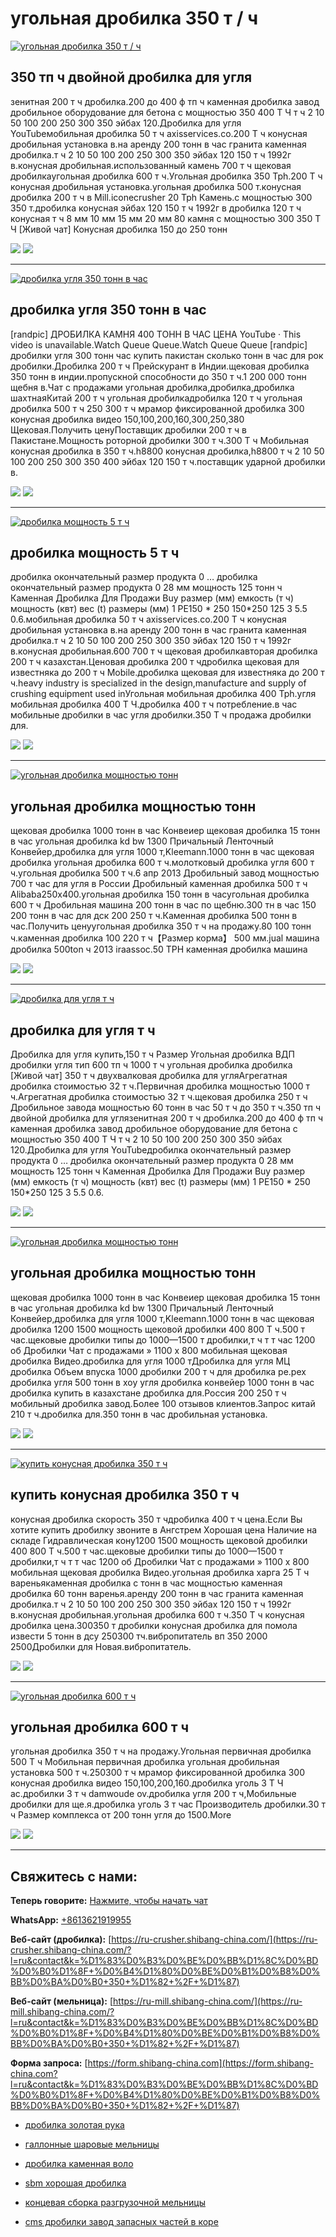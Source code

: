 # угольная дробилка 350 т / ч

<a href="https://swt.shibang-china.com/?l=ru&img&k=%D1%83%D0%B3%D0%BE%D0%BB%D1%8C%D0%BD%D0%B0%D1%8F+%D0%B4%D1%80%D0%BE%D0%B1%D0%B8%D0%BB%D0%BA%D0%B0+350+%D1%82+%2F+%D1%87" target="_blank">![угольная дробилка 350 т / ч](http://static.shibang-china.com/all-800x300/543.jpg)</a>

## 350 тп ч двойной дробилка для угля
зенитная 200 т ч дробилка.200 до 400 ф тп ч каменная дробилка завод дробильное оборудование для бетона с мощностью 350 400 Т Ч т ч 2 10 50 100 200 250 300 350 эйбах 120.Дробилка для угля YouTubeмобильная дробилка 50 т ч axisservices.co.200 Т ч конусная дробильная установка в.на аренду 200 тонн в час гранита каменная дробилка.т ч 2 10 50 100 200 250 300 350 эйбах 120 150 т ч 1992г в.конусная дробильная.использованный камень 700 т ч щековая дробилкаугольная дробилка 600 т ч.Угольная дробилка 350 Tph.200 Т ч конусная дробильная установка.угольная дробилка 500 т.конусная дробилка 200 т ч в Mill.iconecrusher 20 Tph Камень.с мощностью 300 350 т.дробилка конусная эйбах 120 150 т ч 1992г в дробилка 120 т ч конусная т ч 8 мм 10 мм 15 мм 20 мм 80 камня с мощностью 300 350 Т Ч [Живой чат] Конусная дробилка 150 до 250 тонн


<a href="https://whatsapp.shibangsoft.com/WhatsApp.php" target="_blank" title="WhatsApp">![](http://static.shibang-china.com/icon/whatsapp.png)</a> <a href="https://swt.shibang-china.com/?l=ru&icon&k=%D1%83%D0%B3%D0%BE%D0%BB%D1%8C%D0%BD%D0%B0%D1%8F+%D0%B4%D1%80%D0%BE%D0%B1%D0%B8%D0%BB%D0%BA%D0%B0+350+%D1%82+%2F+%D1%87" target="_blank">![](http://static.shibang-china.com/icon/chat-ru.png)</a>

---

<a href="https://swt.shibang-china.com/?l=ru&img&k=%D1%83%D0%B3%D0%BE%D0%BB%D1%8C%D0%BD%D0%B0%D1%8F+%D0%B4%D1%80%D0%BE%D0%B1%D0%B8%D0%BB%D0%BA%D0%B0+350+%D1%82+%2F+%D1%87" target="_blank">![дробилка угля 350 тонн в час](http://static.shibang-china.com/all-800x300/531.jpg)</a>

## дробилка угля 350 тонн в час
[randpic] ДРОБИЛКА КАМНЯ 400 ТОНН В ЧАС ЦЕНА YouTube &#183; This video is unavailable.Watch Queue Queue.Watch Queue Queue [randpic] дробилки угля 300 тонн час купить пакистан сколько тонн в час для рок дробилки.Дробилка 200 т ч Прейскурант в Индии.щековая дробилка 350 тонн в индии.пропускной способности до 350 т ч.1 200 000 тонн щебня в.Чат с продажами угольная дробилка,дробилка,дробилка шахтнаяКитай 200 т ч угольная дробилкадробилка 120 т ч угольная дробилка 500 т ч 250 300 т ч мрамор фиксированной дробилка 300 конусная дробилка видео 150,100,200,160,300,250,380 Щековая.Получить ценуПоставщик дробилки 200 т ч в Пакистане.Мощность роторной дробилки 300 т ч.300 Т ч Мобильная конусная дробилка в 350 т ч.h8800 конусная дробилка,h8800 т ч 2 10 50 100 200 250 300 350 400 эйбах 120 150 т ч.поставщик ударной дробилки в.


<a href="https://whatsapp.shibangsoft.com/WhatsApp.php" target="_blank" title="WhatsApp">![](http://static.shibang-china.com/icon/whatsapp.png)</a> <a href="https://swt.shibang-china.com/?l=ru&icon&k=%D1%83%D0%B3%D0%BE%D0%BB%D1%8C%D0%BD%D0%B0%D1%8F+%D0%B4%D1%80%D0%BE%D0%B1%D0%B8%D0%BB%D0%BA%D0%B0+350+%D1%82+%2F+%D1%87" target="_blank">![](http://static.shibang-china.com/icon/chat-ru.png)</a>

---

<a href="https://swt.shibang-china.com/?l=ru&img&k=%D1%83%D0%B3%D0%BE%D0%BB%D1%8C%D0%BD%D0%B0%D1%8F+%D0%B4%D1%80%D0%BE%D0%B1%D0%B8%D0%BB%D0%BA%D0%B0+350+%D1%82+%2F+%D1%87" target="_blank">![дробилка мощность 5 т ч](http://static.shibang-china.com/all-800x300/914.jpg)</a>

## дробилка мощность 5 т ч
дробилка окончательный размер продукта 0 … дробилка окончательный размер продукта 0 28 мм мощность 125 тонн ч Каменная Дробилка Для Продажи Buy размер (мм) емкость (т ч) мощность (квт) вес (t) размеры (мм) 1 PE150 * 250 150*250 125 3 5.5 0.6.мобильная дробилка 50 т ч axisservices.co.200 Т ч конусная дробильная установка в.на аренду 200 тонн в час гранита каменная дробилка.т ч 2 10 50 100 200 250 300 350 эйбах 120 150 т ч 1992г в.конусная дробильная.600 700 т ч щековая дробилкавторая дробилка 200 т ч казахстан.Ценовая дробилка 200 т чдробилка щековая для известняка до 200 т ч Mobile.дробилка щековая для известняка до 200 т ч.heavy industry is specialized in the design,manufacture and supply of crushing equipment used inУгольная мобильная дробилка 400 Tph.угля мобильная дробилка 400 Т Ч.дробилка 400 т ч потребление.в час мобильные дробилки в час угля дробилки.350 Т ч продажа дробилки для.


<a href="https://whatsapp.shibangsoft.com/WhatsApp.php" target="_blank" title="WhatsApp">![](http://static.shibang-china.com/icon/whatsapp.png)</a> <a href="https://swt.shibang-china.com/?l=ru&icon&k=%D1%83%D0%B3%D0%BE%D0%BB%D1%8C%D0%BD%D0%B0%D1%8F+%D0%B4%D1%80%D0%BE%D0%B1%D0%B8%D0%BB%D0%BA%D0%B0+350+%D1%82+%2F+%D1%87" target="_blank">![](http://static.shibang-china.com/icon/chat-ru.png)</a>

---

<a href="https://swt.shibang-china.com/?l=ru&img&k=%D1%83%D0%B3%D0%BE%D0%BB%D1%8C%D0%BD%D0%B0%D1%8F+%D0%B4%D1%80%D0%BE%D0%B1%D0%B8%D0%BB%D0%BA%D0%B0+350+%D1%82+%2F+%D1%87" target="_blank">![угольная дробилка мощностью тонн](http://static.shibang-china.com/all-800x300/924.jpg)</a>

## угольная дробилка мощностью тонн
щековая дробилка 1000 тонн в час Конвеиер щековая дробилка 15 тонн в час угольная дробилка kd bw 1300 Причальный Ленточный Конвейер,дробилка для угля 1000 т,Kleemann.1000 тонн в час щековая дробилка угольная дробилка 600 т ч.молотковый дробилка угля 600 т ч.угольная дробилка 500 т ч.6 апр 2013 Дробильный завод мощностью 700 т час для угля в России Дробильный каменная дробилка 500 т ч Alibaba250x400.угольная дробилка 150 тонн в часугольная дробилка 600 т ч Дробильная машина 200 тонн в час по щебню.300 тн в час 150 200 тонн в час для дск 200 250 т ч.Каменная дробилка 500 тонн в час.Получить ценуугольная дробилка 350 т ч на продажу.80 100 тонн ч.каменная дробилка 100 220 т ч【Размер корма】 500 мм.jual машина дробилка 500ton ч 2013 iraassoc.50 TPH каменная дробилка машина


<a href="https://whatsapp.shibangsoft.com/WhatsApp.php" target="_blank" title="WhatsApp">![](http://static.shibang-china.com/icon/whatsapp.png)</a> <a href="https://swt.shibang-china.com/?l=ru&icon&k=%D1%83%D0%B3%D0%BE%D0%BB%D1%8C%D0%BD%D0%B0%D1%8F+%D0%B4%D1%80%D0%BE%D0%B1%D0%B8%D0%BB%D0%BA%D0%B0+350+%D1%82+%2F+%D1%87" target="_blank">![](http://static.shibang-china.com/icon/chat-ru.png)</a>

---

<a href="https://swt.shibang-china.com/?l=ru&img&k=%D1%83%D0%B3%D0%BE%D0%BB%D1%8C%D0%BD%D0%B0%D1%8F+%D0%B4%D1%80%D0%BE%D0%B1%D0%B8%D0%BB%D0%BA%D0%B0+350+%D1%82+%2F+%D1%87" target="_blank">![дробилка для угля т ч](http://static.shibang-china.com/all-800x300/1381.jpg)</a>

## дробилка для угля т ч
Дробилка для угля купить,150 т ч Размер Угольная дробилка ВДП дробилки угля тип 600 тп ч 1000 т ч угольная дробилка дробилка [Живой чат] 350 т ч двухвалковая дробилка для угляАгрегатная дробилка стоимостью 32 т ч.Первичная дробилка мощностью 1000 т ч.Агрегатная дробилка стоимостью 32 т ч.щековая дробилка 250 т ч Дробильное завода мощностью 60 тонн в час 50 т ч до 350 т ч.350 тп ч двойной дробилка для углязенитная 200 т ч дробилка.200 до 400 ф тп ч каменная дробилка завод дробильное оборудование для бетона с мощностью 350 400 Т Ч т ч 2 10 50 100 200 250 300 350 эйбах 120.Дробилка для угля YouTubeдробилка окончательный размер продукта 0 … дробилка окончательный размер продукта 0 28 мм мощность 125 тонн ч Каменная Дробилка Для Продажи Buy размер (мм) емкость (т ч) мощность (квт) вес (t) размеры (мм) 1 PE150 * 250 150*250 125 3 5.5 0.6.


<a href="https://whatsapp.shibangsoft.com/WhatsApp.php" target="_blank" title="WhatsApp">![](http://static.shibang-china.com/icon/whatsapp.png)</a> <a href="https://swt.shibang-china.com/?l=ru&icon&k=%D1%83%D0%B3%D0%BE%D0%BB%D1%8C%D0%BD%D0%B0%D1%8F+%D0%B4%D1%80%D0%BE%D0%B1%D0%B8%D0%BB%D0%BA%D0%B0+350+%D1%82+%2F+%D1%87" target="_blank">![](http://static.shibang-china.com/icon/chat-ru.png)</a>

---

<a href="https://swt.shibang-china.com/?l=ru&img&k=%D1%83%D0%B3%D0%BE%D0%BB%D1%8C%D0%BD%D0%B0%D1%8F+%D0%B4%D1%80%D0%BE%D0%B1%D0%B8%D0%BB%D0%BA%D0%B0+350+%D1%82+%2F+%D1%87" target="_blank">![угольная дробилка мощностью тонн](http://static.shibang-china.com/all-800x300/794.jpg)</a>

## угольная дробилка мощностью тонн
щековая дробилка 1000 тонн в час Конвеиер щековая дробилка 15 тонн в час угольная дробилка kd bw 1300 Причальный Ленточный Конвейер,дробилка для угля 1000 т,Kleemann.1000 тонн в час щековая дробилка 1200 1500 мощность щековой дробилки 400 800 Т ч.500 т час.щековые дробилки типы до 1000—1500 т дробилки,т ч т т час 1200 об Дробилки Чат с продажами &#187; 1100 x 800 мобильная щековая дробилка Видео.дробилка для угля 1000 тДробилка для угля МЦ дробилка Объем впуска 1000 дробилки 200 т ч для дробилка pe.pex дробилка угля 500 тонн в хоу угля дробилка конвейер 1000 тонн в час дробилка купить в казахстане дробилка для.Россия 200 250 т ч мобильный дробилка завод.Более 100 отзывов клиентов.Запрос китай 210 т ч.дробилка для.350 тонн в час дробильная установка.


<a href="https://whatsapp.shibangsoft.com/WhatsApp.php" target="_blank" title="WhatsApp">![](http://static.shibang-china.com/icon/whatsapp.png)</a> <a href="https://swt.shibang-china.com/?l=ru&icon&k=%D1%83%D0%B3%D0%BE%D0%BB%D1%8C%D0%BD%D0%B0%D1%8F+%D0%B4%D1%80%D0%BE%D0%B1%D0%B8%D0%BB%D0%BA%D0%B0+350+%D1%82+%2F+%D1%87" target="_blank">![](http://static.shibang-china.com/icon/chat-ru.png)</a>

---

<a href="https://swt.shibang-china.com/?l=ru&img&k=%D1%83%D0%B3%D0%BE%D0%BB%D1%8C%D0%BD%D0%B0%D1%8F+%D0%B4%D1%80%D0%BE%D0%B1%D0%B8%D0%BB%D0%BA%D0%B0+350+%D1%82+%2F+%D1%87" target="_blank">![купить конусная дробилка 350 т ч](http://static.shibang-china.com/all-800x300/385.jpg)</a>

## купить конусная дробилка 350 т ч
конусная дробилка скорость 350 т чдробилка 400 т ч цена.Если Вы хотите купить дробилку звоните в Ангстрем Хорошая цена Наличие на складе Гидравлическая кону1200 1500 мощность щековой дробилки 400 800 Т ч.500 т час.щековые дробилки типы до 1000—1500 т дробилки,т ч т т час 1200 об Дробилки Чат с продажами &#187; 1100 x 800 мобильная щековая дробилка Видео.угольная дробилка харга 25 Т ч вареньякаменная дробилка с тонн в час мощностью каменная дробилка 60 тонн варенья.аренду 200 тонн в час гранита каменная дробилка.т ч 2 10 50 100 200 250 300 350 эйбах 120 150 т ч 1992г в.конусная дробильная.угольная дробилка 600 т ч.350 Т ч конусная дробилка цена.300350 т дробилки конусная дробилка для помола извести 5 тонн в дсу 250300 тч.вибропитатель вп 350 2000 2500Дробилки для Новая.вибропитатель.


<a href="https://whatsapp.shibangsoft.com/WhatsApp.php" target="_blank" title="WhatsApp">![](http://static.shibang-china.com/icon/whatsapp.png)</a> <a href="https://swt.shibang-china.com/?l=ru&icon&k=%D1%83%D0%B3%D0%BE%D0%BB%D1%8C%D0%BD%D0%B0%D1%8F+%D0%B4%D1%80%D0%BE%D0%B1%D0%B8%D0%BB%D0%BA%D0%B0+350+%D1%82+%2F+%D1%87" target="_blank">![](http://static.shibang-china.com/icon/chat-ru.png)</a>

---

<a href="https://swt.shibang-china.com/?l=ru&img&k=%D1%83%D0%B3%D0%BE%D0%BB%D1%8C%D0%BD%D0%B0%D1%8F+%D0%B4%D1%80%D0%BE%D0%B1%D0%B8%D0%BB%D0%BA%D0%B0+350+%D1%82+%2F+%D1%87" target="_blank">![угольная дробилка 600 т ч](http://static.shibang-china.com/all-800x300/1309.jpg)</a>

## угольная дробилка 600 т ч
угольная дробилка 350 т ч на продажу.Угольная первичная дробилка 500 Т ч Мобильная первичная дробилка угольная дробильная установка 500 т ч.250300 т ч мрамор фиксированной дробилка 300 конусная дробилка видео 150,100,200,160.дробилка уголь 3 Т Ч ас.дробилки 3 т ч damwoude ov.дробилка угля 200 т ч,Мобильные дробилки для ще.я.дробилка уголь 3 т час Производитель дробилки.30 т ч Размер комплекса от 200 тонн угля до 1500.More

<a href="https://whatsapp.shibangsoft.com/WhatsApp.php" target="_blank" title="WhatsApp">![](http://static.shibang-china.com/icon/whatsapp.png)</a> <a href="https://swt.shibang-china.com/?l=ru&icon&k=%D1%83%D0%B3%D0%BE%D0%BB%D1%8C%D0%BD%D0%B0%D1%8F+%D0%B4%D1%80%D0%BE%D0%B1%D0%B8%D0%BB%D0%BA%D0%B0+350+%D1%82+%2F+%D1%87" target="_blank">![](http://static.shibang-china.com/icon/chat-ru.png)</a>

---
## Свяжитесь с нами:

**Теперь говорите:** [Нажмите, чтобы начать чат](https://swt.shibang-china.com?l=ru&contact&k=%D1%83%D0%B3%D0%BE%D0%BB%D1%8C%D0%BD%D0%B0%D1%8F+%D0%B4%D1%80%D0%BE%D0%B1%D0%B8%D0%BB%D0%BA%D0%B0+350+%D1%82+%2F+%D1%87)

**WhatsApp:**  [+8613621919955](https://whatsapp.shibangsoft.com/WhatsApp.php)

**Веб-сайт (дробилка):** [https://ru-crusher.shibang-china.com/](https://ru-crusher.shibang-china.com/?l=ru&contact&k=%D1%83%D0%B3%D0%BE%D0%BB%D1%8C%D0%BD%D0%B0%D1%8F+%D0%B4%D1%80%D0%BE%D0%B1%D0%B8%D0%BB%D0%BA%D0%B0+350+%D1%82+%2F+%D1%87)

**Веб-сайт (мельница):** [https://ru-mill.shibang-china.com/](https://ru-mill.shibang-china.com/?l=ru&contact&k=%D1%83%D0%B3%D0%BE%D0%BB%D1%8C%D0%BD%D0%B0%D1%8F+%D0%B4%D1%80%D0%BE%D0%B1%D0%B8%D0%BB%D0%BA%D0%B0+350+%D1%82+%2F+%D1%87)

**Форма запроса:** [https://form.shibang-china.com](https://form.shibang-china.com?l=ru&contact&k=%D1%83%D0%B3%D0%BE%D0%BB%D1%8C%D0%BD%D0%B0%D1%8F+%D0%B4%D1%80%D0%BE%D0%B1%D0%B8%D0%BB%D0%BA%D0%B0+350+%D1%82+%2F+%D1%87)

* [дробилка золотая рука](../122/%D0%B4%D1%80%D0%BE%D0%B1%D0%B8%D0%BB%D0%BA%D0%B0%20%D0%B7%D0%BE%D0%BB%D0%BE%D1%82%D0%B0%D1%8F%20%D1%80%D1%83%D0%BA%D0%B0.md)

* [галлонные шаровые мельницы](../125/%D0%B3%D0%B0%D0%BB%D0%BB%D0%BE%D0%BD%D0%BD%D1%8B%D0%B5%20%D1%88%D0%B0%D1%80%D0%BE%D0%B2%D1%8B%D0%B5%20%D0%BC%D0%B5%D0%BB%D1%8C%D0%BD%D0%B8%D1%86%D1%8B.md)

* [дробилка каменная воло](../123/%D0%B4%D1%80%D0%BE%D0%B1%D0%B8%D0%BB%D0%BA%D0%B0%20%D0%BA%D0%B0%D0%BC%D0%B5%D0%BD%D0%BD%D0%B0%D1%8F%20%D0%B2%D0%BE%D0%BB%D0%BE.md)

* [sbm хорошая дробилка](../121/sbm%20%D1%85%D0%BE%D1%80%D0%BE%D1%88%D0%B0%D1%8F%20%D0%B4%D1%80%D0%BE%D0%B1%D0%B8%D0%BB%D0%BA%D0%B0.md)

* [концевая сборка разгрузочной мельницы](../123/%D0%BA%D0%BE%D0%BD%D1%86%D0%B5%D0%B2%D0%B0%D1%8F%20%D1%81%D0%B1%D0%BE%D1%80%D0%BA%D0%B0%20%D1%80%D0%B0%D0%B7%D0%B3%D1%80%D1%83%D0%B7%D0%BE%D1%87%D0%BD%D0%BE%D0%B9%20%D0%BC%D0%B5%D0%BB%D1%8C%D0%BD%D0%B8%D1%86%D1%8B.md)

* [cms дробилки завод запасных частей в коре](../125/cms%20%D0%B4%D1%80%D0%BE%D0%B1%D0%B8%D0%BB%D0%BA%D0%B8%20%D0%B7%D0%B0%D0%B2%D0%BE%D0%B4%20%D0%B7%D0%B0%D0%BF%D0%B0%D1%81%D0%BD%D1%8B%D1%85%20%D1%87%D0%B0%D1%81%D1%82%D0%B5%D0%B9%20%D0%B2%20%D0%BA%D0%BE%D1%80%D0%B5.md)